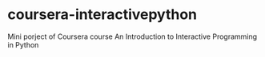 coursera-interactivepython
==========================

Mini porject of Coursera course An Introduction to Interactive Programming in Python 
